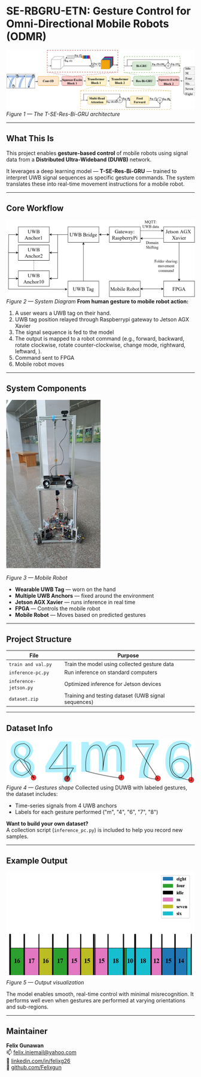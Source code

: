 # SE-RBGRU-ETN: Gesture Control for Omni-Directional Mobile Robots (ODMR)

![Model Overview](./images/Tr-SE-Res-Bi-GRU_Diagram.png)  
*Figure 1 — The T-SE-Res-Bi-GRU architecture*

---

## What This Is

This project enables **gesture-based control** of mobile robots using signal data from a **Distributed Ultra-Wideband (DUWB)** network.

It leverages a deep learning model — **T-SE-Res-Bi-GRU** — trained to interpret UWB signal sequences as specific gesture commands. The system translates these into real-time movement instructions for a mobile robot.


---

## Core Workflow
![Gsture Shape](./images/block_diagram.png)  
*Figure 2 — System Diagram*
**From human gesture to mobile robot action:**

1. A user wears a UWB tag on their hand.
2. UWB tag position relayed through Raspberrypi gateway to Jetson AGX Xavier
3. The signal sequence is fed to the model
4. The output is mapped to a robot command (e.g., forward, backward, rotate clockwise, rotate counter-clockwise, change mode, rightward, leftward, ).
5. Command sent to FPGA
6. Mobile robot moves

---

## System Components

<img src="./images/photo.jpg" width="50%" height="50%">

*Figure 3 — Mobile Robot*

- **Wearable UWB Tag** — worn on the hand  
- **Multiple UWB Anchors** — fixed around the environment  
- **Jetson AGX Xavier** — runs inference in real time  
- **FPGA**  — Controls the mobile robot
- **Mobile Robot** — Moves based on predicted gestures  

---

## Project Structure

| File               | Purpose                                      |
|--------------------|----------------------------------------------|
| `train and val.py` | Train the model using collected gesture data |
| `inference-pc.py`  | Run inference on standard computers          |
| `inference-jetson.py` | Optimized inference for Jetson devices    |
| `dataset.zip`      | Training and testing dataset (UWB signal sequences)      |

---


## Dataset Info
![Gsture Shape](./images/gestures.png)  
*Figure 4 — Gestures shape*
Collected using DUWB with labeled gestures, the dataset includes:
- Time-series signals from 4 UWB anchors
- Labels for each gesture performed ("m", "4", "6", "7", "8")

**Want to build your own dataset?**  
A collection script (`inference_pc.py`) is included to help you record new samples.

---


## Example Output

![Robot Output](./images/result.png)  
*Figure 5 — Output visualization*

The model enables smooth, real-time control with minimal misrecognition. It performs well even when gestures are performed at varying orientations and sub-regions.

---



## Maintainer

**Felix Gunawan**  
📫 [felix.iniemail@yahoo.com](mailto:felix.iniemail@yahoo.com)  
🔗 [linkedin.com/in/felixg26](https://linkedin.com/in/felixg26)  
🐙 [github.com/Felixgun](https://github.com/Felixgun)


